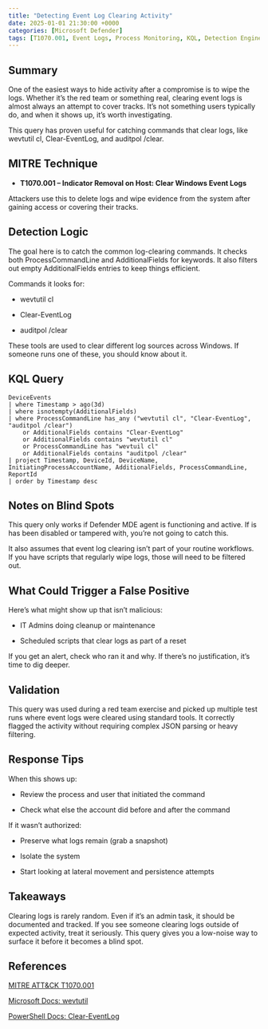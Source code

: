 ```yaml
---
title: "Detecting Event Log Clearing Activity"
date: 2025-01-01 21:30:00 +0000
categories: [Microsoft Defender]
tags: [T1070.001, Event Logs, Process Monitoring, KQL, Detection Engineering]
--- 
```


## Summary

One of the easiest ways to hide activity after a compromise is to wipe the logs. Whether it’s the red team or something real, clearing event logs is almost always an attempt to cover tracks. It’s not something users typically do, and when it shows up, it’s worth investigating.

This query has proven useful for catching commands that clear logs, like wevtutil cl, Clear-EventLog, and auditpol /clear. 

## MITRE Technique

- **T1070.001 – Indicator Removal on Host: Clear Windows Event Logs**

Attackers use this to delete logs and wipe evidence from the system after gaining access or covering their tracks.

## Detection Logic

The goal here is to catch the common log-clearing commands. It checks both ProcessCommandLine and AdditionalFields for keywords. It also filters out empty AdditionalFields entries to keep things efficient.

Commands it looks for:

  - wevtutil cl

  - Clear-EventLog

  - auditpol /clear

These tools are used to clear different log sources across Windows. If someone runs one of these, you should know about it.

## KQL Query

```kql
DeviceEvents
| where Timestamp > ago(3d)
| where isnotempty(AdditionalFields)
| where ProcessCommandLine has_any ("wevtutil cl", "Clear-EventLog", "auditpol /clear")
    or AdditionalFields contains "Clear-EventLog"
    or AdditionalFields contains "wevtutil cl" 
    or ProcessCommandLine has "wevtuil cl" 
    or AdditionalFields contains "auditpol /clear"
| project Timestamp, DeviceId, DeviceName, InitiatingProcessAccountName, AdditionalFields, ProcessCommandLine, ReportId
| order by Timestamp desc
```

## Notes on Blind Spots

This query only works if Defender MDE agent is functioning and active. If is has been disabled or tampered with, you’re not going to catch this.

It also assumes that event log clearing isn’t part of your routine workflows. If you have scripts that regularly wipe logs, those will need to be filtered out.

## What Could Trigger a False Positive

Here’s what might show up that isn’t malicious:

  - IT Admins doing cleanup or maintenance

  - Scheduled scripts that clear logs as part of a reset

If you get an alert, check who ran it and why. If there’s no justification, it’s time to dig deeper.

## Validation

This query was used during a red team exercise and picked up multiple test runs where event logs were cleared using standard tools. It correctly flagged the activity without requiring complex JSON parsing or heavy filtering.

## Response Tips

When this shows up:

  - Review the process and user that initiated the command

  - Check what else the account did before and after the command

If it wasn’t authorized:

  - Preserve what logs remain (grab a snapshot)

  - Isolate the system 

  - Start looking at lateral movement and persistence attempts

## Takeaways

Clearing logs is rarely random. Even if it’s an admin task, it should be documented and tracked. If you see someone clearing logs outside of expected activity, treat it seriously. This query gives you a low-noise way to surface it before it becomes a blind spot.

## References

[MITRE ATT&CK T1070.001](https://attack.mitre.org/techniques/T1070/001/)

[Microsoft Docs: wevtutil](https://learn.microsoft.com/en-us/windows-server/administration/windows-commands/wevtutil)

[PowerShell Docs: Clear-EventLog](https://learn.microsoft.com/en-us/powershell/module/microsoft.powershell.management/clear-eventlog?view=powershell-5.1)
